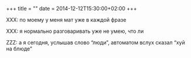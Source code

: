 +++
title = ""
date = 2014-12-12T15:30:00+02:00
+++

XXX: по моему у меня мат уже в каждой фразе


XXX: я нормально разговаривать уже не умею, что ли


ZZZ: а я сегодня, услышав слово “люди”, автоматом вслух сказал “хуй на блюде”


